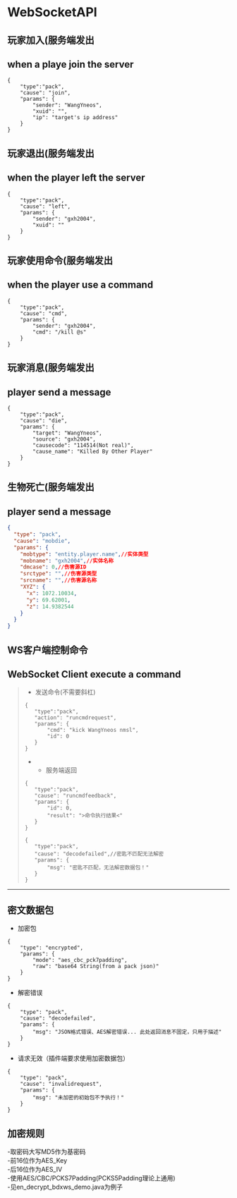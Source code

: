 # WebSocketAPI


## 玩家加入(服务端发出
## when a playe join the server
```jsonc
{
    "type":"pack",
    "cause": "join",
    "params": {
        "sender": "WangYneos",
        "xuid": "",
        "ip": "target's ip address"
    }
}
```

## 玩家退出(服务端发出
## when the player left the server
```jsonc
{
    "type":"pack",
    "cause": "left",
    "params": {
        "sender": "gxh2004",
        "xuid": ""
    }
}
```
## 玩家使用命令(服务端发出
## when the player use a command
```jsonc
{
    "type":"pack",
    "cause": "cmd",
    "params": {
        "sender": "gxh2004",
        "cmd": "/kill @s"
    }
}
```
## 玩家消息(服务端发出
## player send a message
```jsonc
{
    "type":"pack",
    "cause": "die",
    "params": {
        "target": "WangYneos",
        "source": "gxh2004",
		"causecode": "114514(Not real)",
		"cause_name": "Killed By Other Player"
    }
}
```
## 生物死亡(服务端发出
## player send a message
```json
{
  "type": "pack",
  "cause": "mobdie",
  "params": {
    "mobtype": "entity.player.name",//实体类型
    "mobname": "gxh2004",//实体名称
    "dmcase": 0,//伤害源ID
    "srctype": "",//伤害源类型
    "srcname": "",//伤害源名称
    "XYZ": {
      "x": 1072.10034,
      "y": 69.62001,
      "z": 14.9382544
    }
  }
}
```


## WS客户端控制命令
## WebSocket Client execute a command
> - 发送命令(不需要斜杠)
>```jsonc
>{
>    "type":"pack",
>    "action": "runcmdrequest",
>    "params": {
>        "cmd": "kick WangYneos nmsl",
>        "id": 0
>    }
>}
>```
> - - 服务端返回
>```jsonc 
>{
>    "type":"pack",
>    "cause": "runcmdfeedback",
>    "params": {
>        "id": 0,
>        "result": ">命令执行结果<"
>    }
>}
>```
>```jsonc
>{
>    "type":"pack",
>    "cause": "decodefailed",//密匙不匹配无法解密
>    "params": {
>        "msg": "密匙不匹配，无法解密数据包！"
>    }
>}
>```
---
## 密文数据包
- 加密包
```jsonc
{
    "type": "encrypted",
    "params": {
        "mode": "aes_cbc_pck7padding",
        "raw": "base64 String(from a pack json)"
    }
}
```
- 解密错误
```jsonc
{
    "type": "pack",
    "cause": "decodefailed",
    "params": {
        "msg": "JSON格式错误、AES解密错误... 此处返回消息不固定，只用于描述"
    }
}
```
- 请求无效（插件端要求使用加密数据包）
```jsonc
{
    "type": "pack",
    "cause": "invalidrequest",
    "params": {
        "msg": "未加密的初始包不予执行！"
    }
}
```
## 加密规则
-取密码大写MD5作为基密码  
-前16位作为AES_Key  
-后16位作为AES_IV  
-使用AES/CBC/PCKS7Padding(PCKS5Padding理论上通用)  
-见en_decrypt_bdxws_demo.java为例子
